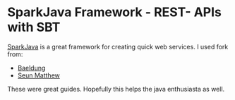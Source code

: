 # SparkJava Framework - REST- APIs with SBT
[SparkJava](http://sparkjava.com) is a great framework for creating quick web services.
I used fork from:
- [Baeldung](http://www.baeldung.com/spark-framework-rest-api)
- [Seun Matthew](http://sparkjava.com/tutorials/cloud-contact-app)

These were great guides. Hopefully this helps the java enthusiasta as well.
